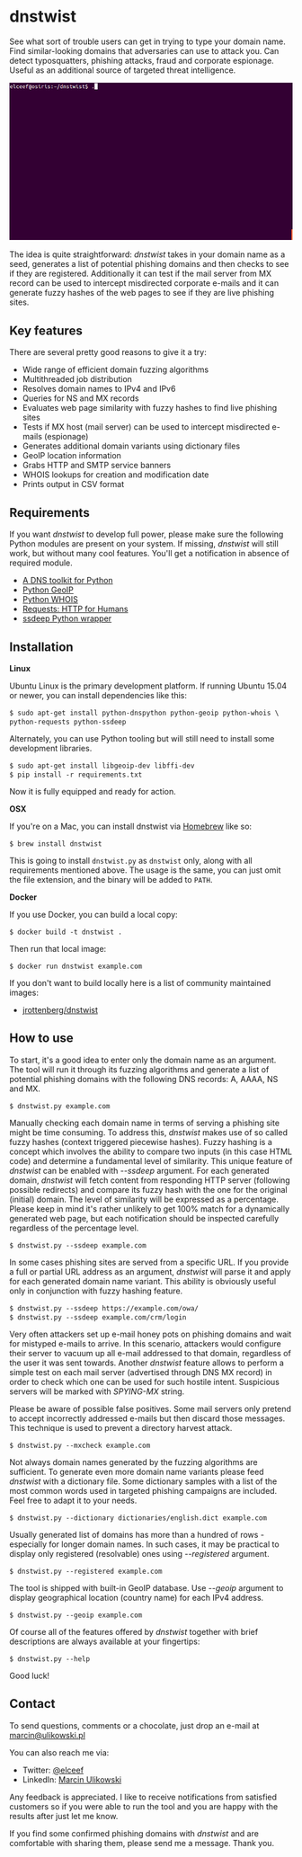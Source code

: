 dnstwist
========

See what sort of trouble users can get in trying to type your domain name.
Find similar-looking domains that adversaries can use to attack you. Can detect
typosquatters, phishing attacks, fraud and corporate espionage. Useful as an
additional source of targeted threat intelligence.

![Demo](/docs/screens/demo.gif)

The idea is quite straightforward: *dnstwist* takes in your domain name as a
seed, generates a list of potential phishing domains and then checks to see if
they are registered.
Additionally it can test if the mail server from MX record can be used to
intercept misdirected corporate e-mails and it can generate fuzzy hashes of the
web pages to see if they are live phishing sites.


Key features
------------

There are several pretty good reasons to give it a try:

- Wide range of efficient domain fuzzing algorithms
- Multithreaded job distribution
- Resolves domain names to IPv4 and IPv6
- Queries for NS and MX records
- Evaluates web page similarity with fuzzy hashes to find live phishing sites
- Tests if MX host (mail server) can be used to intercept misdirected e-mails
  (espionage)
- Generates additional domain variants using dictionary files
- GeoIP location information
- Grabs HTTP and SMTP service banners
- WHOIS lookups for creation and modification date
- Prints output in CSV format


Requirements
------------

If you want *dnstwist* to develop full power, please make sure the following
Python modules are present on your system. If missing, *dnstwist* will still
work, but without many cool features. You'll get a notification in absence of
required module.

- [A DNS toolkit for Python](http://www.dnspython.org/)
- [Python GeoIP](https://pypi.python.org/pypi/GeoIP/)
- [Python WHOIS](https://pypi.python.org/pypi/whois)
- [Requests: HTTP for Humans](http://www.python-requests.org/)
- [ssdeep Python wrapper](https://pypi.python.org/pypi/ssdeep)


Installation
------------

**Linux**

Ubuntu Linux is the primary development platform. If running Ubuntu 15.04 or
newer, you can install dependencies like this:

```
$ sudo apt-get install python-dnspython python-geoip python-whois \
python-requests python-ssdeep
```

Alternately, you can use Python tooling but will still need to install some development libraries.

```
$ sudo apt-get install libgeoip-dev libffi-dev
$ pip install -r requirements.txt
```

Now it is fully equipped and ready for action.

**OSX**

If you're on a Mac, you can install dnstwist via
[Homebrew](https://github.com/Homebrew/homebrew) like so:

```
$ brew install dnstwist
```

This is going to install `dnstwist.py` as `dnstwist` only, along with all
requirements mentioned above. The usage is the same, you can just omit the
file extension, and the binary will be added to `PATH`.

**Docker**

If you use Docker, you can build a local copy:

```
$ docker build -t dnstwist .
```

Then run that local image:

```
$ docker run dnstwist example.com
```

If you don't want to build locally here is a list of community maintained
images:

- [jrottenberg/dnstwist](https://hub.docker.com/r/jrottenberg/dnstwist/)


How to use
----------

To start, it's a good idea to enter only the domain name as an argument. The
tool will run it through its fuzzing algorithms and generate a list of
potential phishing domains with the following DNS records: A, AAAA, NS and MX.

```
$ dnstwist.py example.com
```

Manually checking each domain name in terms of serving a phishing site might be
time consuming. To address this, *dnstwist* makes use of so called fuzzy hashes
(context triggered piecewise hashes). Fuzzy hashing is a concept which involves
the ability to compare two inputs (in this case HTML code) and determine a
fundamental level of similarity. This unique feature of *dnstwist* can be
enabled with *--ssdeep* argument. For each generated domain, *dnstwist* will
fetch content from responding HTTP server (following possible redirects) and
compare its fuzzy hash with the one for the original (initial) domain. The
level of similarity will be expressed as a percentage. Please keep in mind it's
rather unlikely to get 100% match for a dynamically generated web page, but each
notification should be inspected carefully regardless of the percentage level.

```
$ dnstwist.py --ssdeep example.com
```

In some cases phishing sites are served from a specific URL. If you provide a
full or partial URL address as an argument, *dnstwist* will parse it and apply
for each generated domain name variant. This ability is obviously useful only
in conjunction with fuzzy hashing feature.

```
$ dnstwist.py --ssdeep https://example.com/owa/
$ dnstwist.py --ssdeep example.com/crm/login
```

Very often attackers set up e-mail honey pots on phishing domains and wait for
mistyped e-mails to arrive. In this scenario, attackers would configure their
server to vacuum up all e-mail addressed to that domain, regardless of the user
it was sent towards. Another *dnstwist* feature allows to perform a simple test
on each mail server (advertised through DNS MX record) in order to check which
one can be used for such hostile intent. Suspicious servers will be marked with
*SPYING-MX* string.

Please be aware of possible false positives. Some mail servers only pretend to
accept incorrectly addressed e-mails but then discard those messages. This
technique is used to prevent a directory harvest attack.

```
$ dnstwist.py --mxcheck example.com
```

Not always domain names generated by the fuzzing algorithms are sufficient. To
generate even more domain name variants please feed *dnstwist* with a
dictionary file. Some dictionary samples with a list of the most common words
used in targeted phishing campaigns are included. Feel free to adapt it to your
needs.

```
$ dnstwist.py --dictionary dictionaries/english.dict example.com
``` 

Usually generated list of domains has more than a hundred of rows - especially
for longer domain names. In such cases, it may be practical to display only
registered (resolvable) ones using *--registered* argument.

```
$ dnstwist.py --registered example.com
```

The tool is shipped with built-in GeoIP database. Use *--geoip* argument to
display geographical location (country name) for each IPv4 address.

```
$ dnstwist.py --geoip example.com
```

Of course all of the features offered by *dnstwist* together with brief
descriptions are always available at your fingertips:

```
$ dnstwist.py --help
```

Good luck!


Contact
-------

To send questions, comments or a chocolate, just drop an e-mail at
[marcin@ulikowski.pl](mailto:marcin@ulikowski.pl)

You can also reach me via:

- Twitter: [@elceef](https://twitter.com/elceef)
- LinkedIn: [Marcin Ulikowski](https://pl.linkedin.com/in/elceef)

Any feedback is appreciated. I like to receive notifications from satisfied
customers so if you were able to run the tool and you are happy with the
results after just let me know.

If you find some confirmed phishing domains with *dnstwist* and are comfortable
with sharing them, please send me a message. Thank you.
